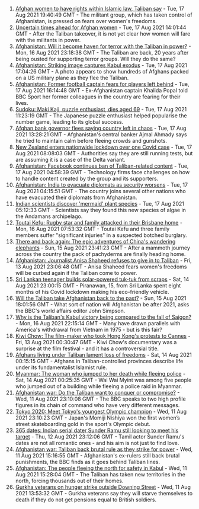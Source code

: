 1. [Afghan women to have rights within Islamic law, Taliban say](https://www.bbc.co.uk/news/world-asia-58249952) - Tue, 17 Aug 2021 19:40:49 GMT - The militant group, which has taken control of Afghanistan, is pressed on fears over women's freedoms.
2. [Uncertain times ahead for Afghan women](https://www.bbc.co.uk/news/world-asia-58244017) - Tue, 17 Aug 2021 14:01:44 GMT - After the Taliban takeover, it is not yet clear how women will fare with the militants in power.
3. [Afghanistan: Will it become haven for terror with the Taliban in power?](https://www.bbc.co.uk/news/world-asia-58232041) - Mon, 16 Aug 2021 23:18:38 GMT - The Taliban are back, 20 years after being ousted for supporting terror groups. Will they do the same?
4. [Afghanistan: Striking image captures Kabul exodus](https://www.bbc.co.uk/news/world-asia-58242733) - Tue, 17 Aug 2021 17:04:26 GMT - A photo appears to show hundreds of Afghans packed on a US military plane as they flee the Taliban.
5. [Afghanistan: Former football captain fears for players left behind](https://www.bbc.co.uk/sport/football/58243348) - Tue, 17 Aug 2021 16:14:48 GMT - Ex-Afghanistan captain Khalida Popal told BBC Sport her former colleagues in the country are fearing for their lives.
6. [Sudoku: Maki Kaji, puzzle enthusiast, dies aged 69](https://www.bbc.co.uk/news/world-asia-58243126) - Tue, 17 Aug 2021 11:23:19 GMT - The Japanese puzzle enthusiast helped popularise the number game, leading to its global success.
7. [Afghan bank governor flees saying country left in chaos](https://www.bbc.co.uk/news/business-58230941) - Tue, 17 Aug 2021 13:28:21 GMT - Afghanistan's central banker Ajmal Ahmady says he tried to maintain calm before fleeing crowds and gunshots.
8. [New Zealand enters nationwide lockdown over one Covid case](https://www.bbc.co.uk/news/world-asia-58241619) - Tue, 17 Aug 2021 08:08:03 GMT - Authorities say they are still running tests, but are assuming it is a case of the Delta variant.
9. [Afghanistan: Facebook continues ban of Taliban-related content](https://www.bbc.co.uk/news/business-58239786) - Tue, 17 Aug 2021 04:58:39 GMT - Technology firms face challenges on how to handle content created by the group and its supporters.
10. [Afghanistan: India to evacuate diplomats as security worsens](https://www.bbc.co.uk/news/world-asia-india-58240296) - Tue, 17 Aug 2021 04:15:51 GMT - The country joins several other nations who have evacuated their diplomats from Afghanistan.
11. [Indian scientists discover 'mermaid' plant species](https://www.bbc.co.uk/news/world-asia-india-58240416) - Tue, 17 Aug 2021 05:12:33 GMT - Scientists say they found this new species of algae in the Andamans archipelago.
12. [Toutai Kefu: Rugby star and family attacked in their Brisbane home](https://www.bbc.co.uk/news/world-australia-58227126) - Mon, 16 Aug 2021 07:53:32 GMT - Toutai Kefu and three family members suffer "significant injuries" in a suspected botched burglary.
13. [There and back again: The epic adventures of China's wandering elephants](https://www.bbc.co.uk/news/world-asia-china-58196663) - Sun, 15 Aug 2021 23:41:23 GMT - After a mammoth journey across the country the pack of pachyderms are finally heading home.
14. [Afghanistan: Journalist Anisa Shaheed refuses to give in to Taliban](https://www.bbc.co.uk/news/world-asia-58175088) - Fri, 13 Aug 2021 23:06:48 GMT - Anisa Shaheed fears women's freedoms will be curbed again if the Taliban come to power.
15. [Sri Lankan teenager builds solar-powered tuk-tuk from scraps](https://www.bbc.co.uk/news/world-asia-58192468) - Sat, 14 Aug 2021 23:00:15 GMT - Piranawan, 15, from Sri Lanka spent eight months of his Covid lockdown making his eco-friendly vehicle.
16. [Will the Taliban take Afghanistan back to the past?](https://www.bbc.co.uk/news/world-58224559) - Sun, 15 Aug 2021 18:01:56 GMT - What sort of nation will Afghanistan be after 2021, asks the BBC's world affairs editor John Simpson.
17. [Why is the Taliban's Kabul victory being compared to the fall of Saigon?](https://www.bbc.co.uk/news/world-asia-58234884) - Mon, 16 Aug 2021 22:15:14 GMT - Many have drawn parallels with America's withdrawal from Vietnam in 1975 - but is this fair?
18. [Kiwi Chow: The film-maker who took Hong Kong's protests to Cannes](https://www.bbc.co.uk/news/world-asia-58196411) - Fri, 13 Aug 2021 00:30:47 GMT - Kiwi Chow's documentary was a surprise at the film festival - and it has a controversial title.
19. [Afghans living under Taliban lament loss of freedoms](https://www.bbc.co.uk/news/world-asia-58191440) - Sat, 14 Aug 2021 00:15:15 GMT - Afghans in Taliban-controlled provinces describe life under its fundamentalist Islamist rule.
20. [Myanmar: The woman who jumped to her death while fleeing police](https://www.bbc.co.uk/news/world-asia-58196465) - Sat, 14 Aug 2021 00:25:35 GMT - Wai Wai Myint was among five people who jumped out of a building while fleeing a police raid in Myanmar.
21. [Afghanistan war: Do the Taliban want to conquer or compromise?](https://www.bbc.co.uk/news/world-asia-58181670) - Wed, 11 Aug 2021 23:10:08 GMT - The BBC speaks to two high profile figures in its chain of command who have very different messages.
22. [Tokyo 2020: Meet Tokyo's youngest Olympic champion](https://www.bbc.co.uk/news/world-asia-58168591) - Wed, 11 Aug 2021 23:10:23 GMT - Japan's Momiji Nishiya won the first women’s street skateboarding gold in the sport's Olympic debut.
23. [365 dates: Indian serial dater Sunder Ramu still looking to meet his target](https://www.bbc.co.uk/news/world-asia-india-58183168) - Thu, 12 Aug 2021 23:12:06 GMT - Tamil actor Sunder Ramu's dates are not all romantic ones - and his aim is not just to find love.
24. [Afghanistan war: Taliban back brutal rule as they strike for power](https://www.bbc.co.uk/news/world-asia-58156772) - Wed, 11 Aug 2021 15:16:55 GMT - Afghanistan's ex-rulers still back brutal punishments, the BBC finds as it goes behind Taliban lines.
25. [Afghanistan: The people fleeing the north for safety in Kabul](https://www.bbc.co.uk/news/world-asia-58170433) - Wed, 11 Aug 2021 15:28:04 GMT - The Taliban has taken new territories in the north, forcing thousands out of their homes.
26. [Gurkha veterans on hunger strike outside Downing Street](https://www.bbc.co.uk/news/uk-58159773) - Wed, 11 Aug 2021 13:53:32 GMT - Gurkha veterans say they will starve themselves to death if they do not get pensions equal to British soldiers.
